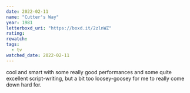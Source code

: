```yaml
---
date: 2022-02-11
name: "Cutter's Way"
year: 1981
letterboxd_uri: "https://boxd.it/2zlnWZ"
rating: 
rewatch: 
tags:
  - tv
watched_date: 2022-02-11
---
```


cool and smart with some really good performances and some quite excellent script-writing, but a bit too loosey-goosey for me to really come down hard for.
